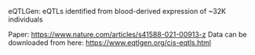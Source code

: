 eQTLGen: eQTLs identified from blood-derived expression of ~32K individuals

Paper: https://www.nature.com/articles/s41588-021-00913-z
Data can be downloaded from here: https://www.eqtlgen.org/cis-eqtls.html
